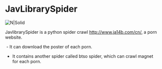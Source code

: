 # JavLibrarySpider

![N|Solid](http://www.ja14b.com/img/logo-top.png)

JavlibrarySpider is a python spider crawl http://www.ja14b.com/cn/, a porn website.

  - It can download the poster of each porn.
  - It contains another spider called btso spider, which can crawl magnet for each porn.
 
